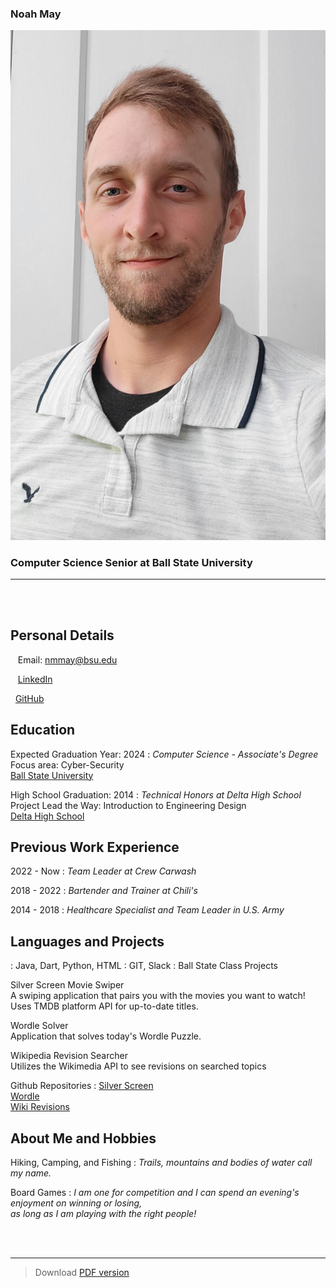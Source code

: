 <br /><br />
### Noah May

![](https://github.com/NMAY1234/NMAY1234.github.io/raw/master/src/portrait.JPG)


### Computer Science Senior at Ball State University

----

<br /><br />

Personal Details
---------
<span class="fas fa-envelope fa-lg"></span>&nbsp;&nbsp;&nbsp;Email: nmmay@bsu.edu

<span class="fab fa-linkedin fa-lg"></span>&nbsp;&nbsp;&nbsp;[LinkedIn](https://www.linkedin.com/in/noah-may-791380158/)

<span class="fab fa-github fa-lg"></span>&nbsp;&nbsp;[GitHub](https://github.com/NMAY1234)

Education
---------
Expected Graduation Year: 2024
: 	*Computer Science - Associate's Degree*  
Focus area: Cyber-Security  
[Ball State University](https://www.bsu.edu)

High School Graduation: 2014
:   *Technical Honors at Delta High School*  
Project Lead the Way: Introduction to Engineering Design  
[Delta High School](https://dhs.delcomschools.org)


Previous Work Experience
----------
2022 - Now
: 	*Team Leader at Crew Carwash*

2018 - 2022
: 	*Bartender and Trainer at Chili's*

2014 - 2018
:   *Healthcare Specialist and Team Leader in U.S. Army*

<div class="page-break"></div>

	
Languages and Projects
------------
<span class="fas fa-code fa-lg">
:	Java, Dart, Python, HTML

<span class="fas fa-globe-americas fa-lg">
:	GIT, Slack

<span class="fas fa-book fa-lg">
:	Ball State Class Projects
	<dl>
		<dt>Silver Screen Movie Swiper</dt>
			A swiping application that pairs you with the movies you want to watch!
			 Uses TMDB platform API for up-to-date titles.
	</dl>
 	<dl>
		<dt>Wordle Solver</dt>
			Application that solves today's Wordle Puzzle.
	</dl>
	<dl>
		<dt>Wikipedia Revision Searcher</dt>
			Utilizes the Wikimedia API to see revisions on searched topics
	</dl>

<div class="page-break"></div>

Github Repositories 
: 	[Silver Screen](https://github.com/NMAY1234)  
	[Wordle](https://github.com/NMAY1234)  
 	[Wiki Revisions](https://github.com/NMAY1234)


About Me and Hobbies
----------
Hiking, Camping, and Fishing
: 	*Trails, mountains and bodies of water call my name.*  


Board Games
: 	*I am one for competition and I can spend an evening's enjoyment on winning or losing,   
 as long as I am playing with the right people!*
	

<br /><br />

------
> Download [PDF version]()

